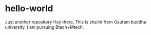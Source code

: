 # hello-world
Just another repository
Hey there,
This is shalini from Gautam buddha university.
I am pursuing Btech+Mtech.
